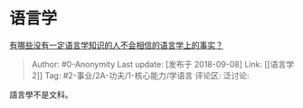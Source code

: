 # 语言学
[有哪些没有一定语言学知识的人不会相信的语言学上的事实？](https://www.zhihu.com/question/288560172/answer/487464867)

> Author: #0-Anonymity
> Last update: [发布于 2018-09-08]
> Link: [[语言学 2]]
> Tag: #2-事业/2A-功夫/1-核心能力/学语言
> 评论区:
> 泛讨论:

語言學不是文科。
